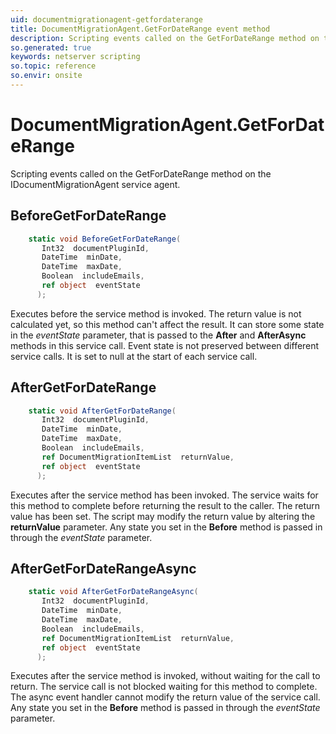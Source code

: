 ```yaml
---
uid: documentmigrationagent-getfordaterange
title: DocumentMigrationAgent.GetForDateRange event method
description: Scripting events called on the GetForDateRange method on the DocumentMigrationAgent service agent.
so.generated: true
keywords: netserver scripting
so.topic: reference
so.envir: onsite
---
```

# DocumentMigrationAgent.GetForDateRange

Scripting events called on the <see cref='M:IDocumentMigrationAgent.GetForDateRange'>GetForDateRange</see> method on the <see cref='IDocumentMigrationAgent'>IDocumentMigrationAgent</see>  service agent.

## BeforeGetForDateRange
```cs
    static void BeforeGetForDateRange(
       Int32  documentPluginId,
       DateTime  minDate,
       DateTime  maxDate,
       Boolean  includeEmails,
       ref object  eventState
      );
```
Executes before the service method is invoked.
The return value is not calculated yet, so this method can't affect the result.
It can store some state in the *eventState* parameter, that is passed to the **After** and **AfterAsync** methods in this service call.
Event state is not preserved between different service calls. It is set to null at the start of each service call.
## AfterGetForDateRange
```cs
    static void AfterGetForDateRange(
       Int32  documentPluginId,
       DateTime  minDate,
       DateTime  maxDate,
       Boolean  includeEmails,
       ref DocumentMigrationItemList  returnValue,
       ref object  eventState
      );
```
Executes after the service method has been invoked. The service waits for this method to complete before returning the result to the caller.
The return value has been set. The script may modify the return value by altering the **returnValue** parameter.
Any state you set in the **Before** method is passed in through the *eventState* parameter.
## AfterGetForDateRangeAsync
```cs
    static void AfterGetForDateRangeAsync(
       Int32  documentPluginId,
       DateTime  minDate,
       DateTime  maxDate,
       Boolean  includeEmails,
       ref DocumentMigrationItemList  returnValue,
       ref object  eventState
      );
```
Executes after the service method is invoked, without waiting for the call to return.
The service call is not blocked waiting for this method to complete.
The async event handler cannot modify the return value of the service call.
Any state you set in the **Before** method is passed in through the *eventState* parameter.

